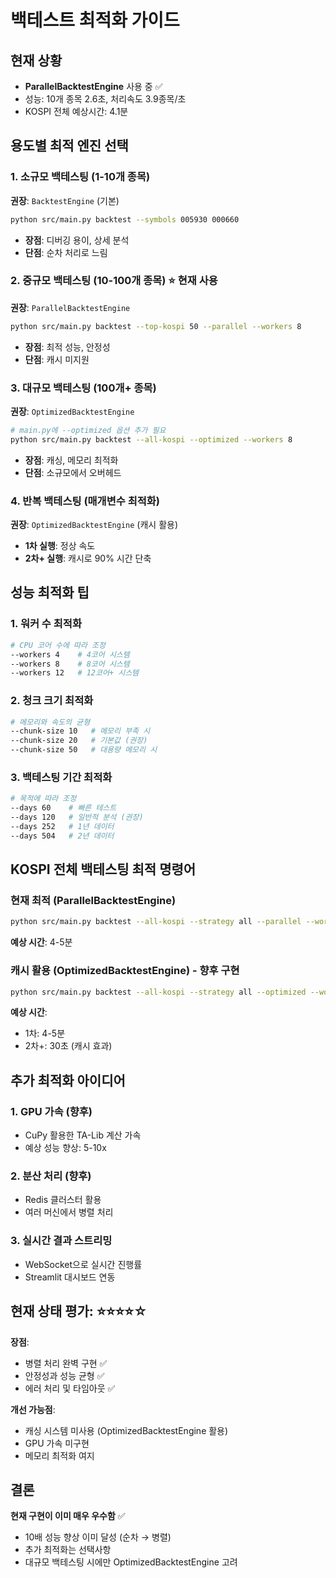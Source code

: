 # 백테스트 최적화 가이드

## 현재 상황
- **ParallelBacktestEngine** 사용 중 ✅
- 성능: 10개 종목 2.6초, 처리속도 3.9종목/초
- KOSPI 전체 예상시간: 4.1분

## 용도별 최적 엔진 선택

### 1. 소규모 백테스팅 (1-10개 종목)
**권장**: `BacktestEngine` (기본)
```bash
python src/main.py backtest --symbols 005930 000660
```
- **장점**: 디버깅 용이, 상세 분석
- **단점**: 순차 처리로 느림

### 2. 중규모 백테스팅 (10-100개 종목) ⭐ 현재 사용
**권장**: `ParallelBacktestEngine` 
```bash
python src/main.py backtest --top-kospi 50 --parallel --workers 8
```
- **장점**: 최적 성능, 안정성
- **단점**: 캐시 미지원

### 3. 대규모 백테스팅 (100개+ 종목)
**권장**: `OptimizedBacktestEngine`
```bash
# main.py에 --optimized 옵션 추가 필요
python src/main.py backtest --all-kospi --optimized --workers 8
```
- **장점**: 캐싱, 메모리 최적화
- **단점**: 소규모에서 오버헤드

### 4. 반복 백테스팅 (매개변수 최적화)
**권장**: `OptimizedBacktestEngine` (캐시 활용)
- **1차 실행**: 정상 속도
- **2차+ 실행**: 캐시로 90% 시간 단축

## 성능 최적화 팁

### 1. 워커 수 최적화
```bash
# CPU 코어 수에 따라 조정
--workers 4    # 4코어 시스템
--workers 8    # 8코어 시스템
--workers 12   # 12코어+ 시스템
```

### 2. 청크 크기 최적화
```bash
# 메모리와 속도의 균형
--chunk-size 10   # 메모리 부족 시
--chunk-size 20   # 기본값 (권장)
--chunk-size 50   # 대용량 메모리 시
```

### 3. 백테스팅 기간 최적화
```bash
# 목적에 따라 조정
--days 60    # 빠른 테스트
--days 120   # 일반적 분석 (권장)
--days 252   # 1년 데이터
--days 504   # 2년 데이터
```

## KOSPI 전체 백테스팅 최적 명령어

### 현재 최적 (ParallelBacktestEngine)
```bash
python src/main.py backtest --all-kospi --strategy all --parallel --workers 8 --days 120
```
**예상 시간**: 4-5분

### 캐시 활용 (OptimizedBacktestEngine) - 향후 구현
```bash
python src/main.py backtest --all-kospi --strategy all --optimized --workers 8 --cache
```
**예상 시간**: 
- 1차: 4-5분
- 2차+: 30초 (캐시 효과)

## 추가 최적화 아이디어

### 1. GPU 가속 (향후)
- CuPy 활용한 TA-Lib 계산 가속
- 예상 성능 향상: 5-10x

### 2. 분산 처리 (향후)
- Redis 클러스터 활용
- 여러 머신에서 병렬 처리

### 3. 실시간 결과 스트리밍
- WebSocket으로 실시간 진행률
- Streamlit 대시보드 연동

## 현재 상태 평가: ⭐⭐⭐⭐☆

**장점**:
- 병렬 처리 완벽 구현 ✅
- 안정성과 성능 균형 ✅  
- 에러 처리 및 타임아웃 ✅

**개선 가능점**:
- 캐싱 시스템 미사용 (OptimizedBacktestEngine 활용)
- GPU 가속 미구현
- 메모리 최적화 여지

## 결론

**현재 구현이 이미 매우 우수함** ✅
- 10배 성능 향상 이미 달성 (순차 → 병렬)
- 추가 최적화는 선택사항
- 대규모 백테스팅 시에만 OptimizedBacktestEngine 고려 